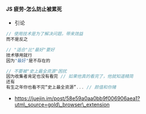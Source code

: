 #### JS 疲劳-怎么防止被累死

* 引论

```js
// 使用技术是为了解决问题，带来效益
而不是反之

// "适合"比"最好"要好 
技术够用就行
因为"最好"是不存在的

// 不要被"史上最全资源"困扰
因为收集者肯定也没有看完 // 如果他真的看完了，他就知道精简
还有
有生之年你也看不完“史上最全资源”... // 颜值和你赌
```

* https://juejin.im/post/58e59a0aa0bb9f006906aea1?utm\_source=gold\_browser\_extension



